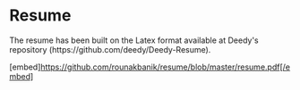 <h1>Resume</h1>

<p>The resume has been built on the Latex format available at Deedy's repository (https://github.com/deedy/Deedy-Resume).</p>

[embed]https://github.com/rounakbanik/resume/blob/master/resume.pdf[/embed]

